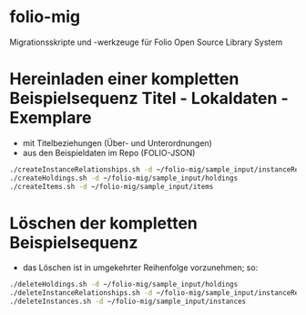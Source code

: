 # folio-mig
Migrationsskripte und -werkzeuge für Folio Open Source Library System

# Hereinladen einer kompletten Beispielsequenz Titel - Lokaldaten - Exemplare
- mit Titelbeziehungen (Über- und Unterordnungen)
- aus den Beispieldaten im Repo (FOLIO-JSON)

```./createInstances.sh -d ~/folio-mig/sample_input/instances 
./createInstanceRelationships.sh -d ~/folio-mig/sample_input/instanceRelationships 
./createHoldings.sh -d ~/folio-mig/sample_input/holdings 
./createItems.sh -d ~/folio-mig/sample_input/items
```

# Löschen der kompletten Beispielsequenz
- das Löschen ist in umgekehrter Reihenfolge vorzunehmen; so:

```./deleteItems.sh -d ~/folio-mig/sample_input/items 
./deleteHoldings.sh -d ~/folio-mig/sample_input/holdings 
./deleteInstanceRelationships.sh -d ~/folio-mig/sample_input/instanceRelationships 
./deleteInstances.sh -d ~/folio-mig/sample_input/instances 
```
 
